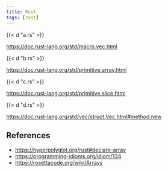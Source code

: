 ```yaml
---
title: Rust
tags: [rust]
---
```


{{< d "a.rs" >}}

<https://doc.rust-lang.org/std/macro.vec.html>

{{< d "b.rs" >}}

<https://doc.rust-lang.org/std/primitive.array.html>

{{< d "c.rs" >}}

<https://doc.rust-lang.org/std/primitive.slice.html>

{{< d "d.rs" >}}

<https://doc.rust-lang.org/std/vec/struct.Vec.html#method.new>

## References

- <https://hyperpolyglot.org/rust#declare-array>
- <https://programming-idioms.org/idiom/134>
- <https://rosettacode.org/wiki/Arrays>
